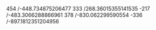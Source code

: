454 /-448.734875206477 
333 /268.36015355141535 
-217 /-483.3066288866961 
378 /-830.062299590554 
-336 /-897.1812351204956 
